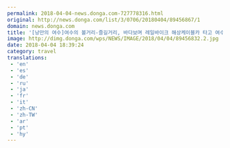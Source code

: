```yaml
---
permalink: 2018-04-04-news.donga.com-727778316.html
original: http://news.donga.com/list/3/0706/20180404/89456867/1
domain: news.donga.com
title: '[낭만의 여수]여수의 볼거리-즐길거리, 바다보며 레일바이크 해상케이블카 타고 여수 시내를 한눈에'
image: http://dimg.donga.com/wps/NEWS/IMAGE/2018/04/04/89456832.2.jpg
date: 2018-04-04 18:39:24
category: travel
translations: 
 - 'en'
 - 'es'
 - 'de'
 - 'ru'
 - 'ja'
 - 'fr'
 - 'it'
 - 'zh-CN'
 - 'zh-TW'
 - 'ar'
 - 'pt'
 - 'hy'
---
```


